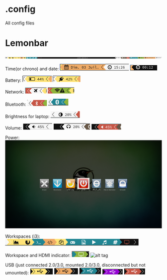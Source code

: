 # .config
All config files

# Lemonbar
![alt tag](https://raw.githubusercontent.com/geometrum/.config/master/lemonbar/screenshots/bar.png)

Time(or chrono) and date:
![alt tag](https://raw.githubusercontent.com/geometrum/.config/master/lemonbar/screenshots/clock.png)
![alt tag](https://raw.githubusercontent.com/geometrum/.config/master/lemonbar/screenshots/chrono.png)

Battery:
![alt tag](https://raw.githubusercontent.com/geometrum/.config/master/lemonbar/screenshots/battery.png)
![alt tag](https://raw.githubusercontent.com/geometrum/.config/master/lemonbar/screenshots/charging.png)

Network:
![alt tag](https://raw.githubusercontent.com/geometrum/.config/master/lemonbar/screenshots/airplane.png)
![alt tag](https://raw.githubusercontent.com/geometrum/.config/master/lemonbar/screenshots/noping.png)

Bluetooth:
![alt tag](https://raw.githubusercontent.com/geometrum/.config/master/lemonbar/screenshots/bluetooth.png)
![alt tag](https://raw.githubusercontent.com/geometrum/.config/master/lemonbar/screenshots/bluetooth_appaired.png)

Brightness for laptop:
![alt tag](https://raw.githubusercontent.com/geometrum/.config/master/lemonbar/screenshots/brightness.png)

Volume:
![alt tag](https://raw.githubusercontent.com/geometrum/.config/master/lemonbar/screenshots/volume.png)
![alt tag](https://raw.githubusercontent.com/geometrum/.config/master/lemonbar/screenshots/headphones.png)
![alt tag](https://raw.githubusercontent.com/geometrum/.config/master/lemonbar/screenshots/mute.png)

Power:
![alt tag](https://raw.githubusercontent.com/geometrum/.config/master/lemonbar/screenshots/power.png)

Workspaces (i3):
![alt tag](https://raw.githubusercontent.com/geometrum/.config/master/lemonbar/screenshots/workspace.png)

Workspace and HDMI indicator:
![alt tag](https://raw.githubusercontent.com/geometrum/.config/master/lemonbar/screenshots/hdmi.png)
![alt tag](https://raw.githubusercontent.com/geometrum/.config/master/lemonbar/screenshots/no_hdmi.png)

USB (just connected 2.0/3.0, mounted 2.0/3.0, disconnected but not umounted):
![alt tag](https://raw.githubusercontent.com/geometrum/.config/master/lemonbar/screenshots/usb_connected.png)
![alt tag](https://raw.githubusercontent.com/geometrum/.config/master/lemonbar/screenshots/usb_connected_3.png)
![alt tag](https://raw.githubusercontent.com/geometrum/.config/master/lemonbar/screenshots/usb_mounted.png)
![alt tag](https://raw.githubusercontent.com/geometrum/.config/master/lemonbar/screenshots/usb_mounted_3.png)
![alt tag](https://raw.githubusercontent.com/geometrum/.config/master/lemonbar/screenshots/usb_error.png)
